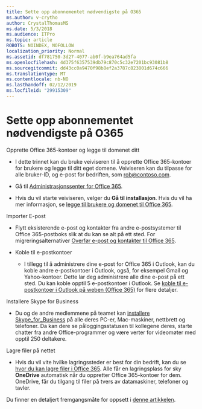 ```yaml
---
title: Sette opp abonnementet nødvendigste på O365
ms.author: v-crytho
author: CrystalThomasMS
ms.date: 5/3/2018
ms.audience: ITPro
ms.topic: article
ROBOTS: NOINDEX, NOFOLLOW
localization_priority: Normal
ms.assetid: df781750-3d27-4077-ab0f-b9ea764ad5fa
ms.openlocfilehash: 4d375f6357539db79c870c5c32e7201bc93081b8
ms.sourcegitcommit: dd43cc0a9470f98b8ef2a3787c823801d674c666
ms.translationtype: MT
ms.contentlocale: nb-NO
ms.lasthandoff: 02/12/2019
ms.locfileid: "29915309"
---
```

# <a name="setting-up-your-o365-business-essentials-subscription"></a>Sette opp abonnementet nødvendigste på O365

Opprette Office 365-kontoer og legge til domenet ditt
  
- I dette trinnet kan du bruke veiviseren til å opprette Office 365-kontoer for brukere og legge til ditt eget domene. Veiviseren kan du tilpasse for alle bruker-ID, og e-post for bedriften, som [rob@contoso.com](mailto:rob@contoso.com).
    
- Gå til [Administrasjonssenter for Office 365](https://login.partner.microsoftonline.cn/).
    
- Hvis du vil starte veiviseren, velger du **Gå til installasjon**. Hvis du vil ha mer informasjon, se [legge til brukere og domenet til Office 365](https://support.office.com/Article/Add-users-and-domain-to-Office-365-6383f56d-3d09-4dcb-9b41-b5f5a5efd611).
    
Importer E-post
  
- Flytt eksisterende e-post og kontakter fra andre e-postsystemer til Office 365-postboks slik at du kan se alt på ett sted. For migreringsalternativer [Overfør e-post og kontakter til Office 365](https://support.office.com/Article/Migrate-email-and-contacts-to-Office-365-a3e3bddb-582e-4133-8670-e61b9f58627e).
    
- Koble til e-postkontoer
    
  - I tillegg til å administrere dine e-post for Office 365 i Outlook, kan du koble andre e-postkontoer i Outlook, også, for eksempel Gmail og Yahoo-kontoer. Dette lar deg administrere alle dine e-post på ett sted. Du kan koble opptil 5 e-postkontoer i Outlook. Se [koble til e-postkontoer i Outlook på weben (Office 365)](https://support.office.com/Article/Connect-email-accounts-in-Outlook-on-the-web-Office-365-d7012ff0-924f-4f78-8aca-c3912d886c4d) for flere detaljer. 
    
Installere Skype for Business
  
- Du og de andre medlemmene på teamet kan [installere Skype_for_Business](https://support.office.com/Article/download-and-install-Skype-for-Business-8a0d4da8-9d58-44f9-9759-5c8f340cb3fb) på alle deres PC-er, Mac-maskiner, nettbrett og telefoner. Da kan dere se påloggingsstatusen til kollegene deres, starte chatter fra andre Office-programmer og være verter for videomøter med opptil 250 deltakere. 
    
Lagre filer på nettet
  
- Hvis du vil vite hvilke lagringssteder er best for din bedrift, kan du se [hvor du kan lagre filer i Office 365](https://support.office.com/article/c7c20284-bc94-47f4-9728-d28e9daf0790.aspx). Alle får en lagringsplass for sky **OneDrive** automatisk når du oppretter Office 365-kontoer for dem. OneDrive, får du tilgang til filer på tvers av datamaskiner, telefoner og tavler. 
    
Du finner en detaljert fremgangsmåte for oppsett i [denne artikkelen](https://support.office.com/Article/set-up-Office-365-for-business-6a3a29a0-e616-4713-99d1-15eda62d04fa#ID0EAAAABAAA=Business_Essentials).
  

